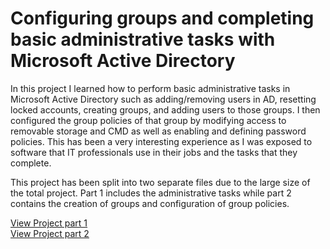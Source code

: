 <h1>Configuring groups and completing basic administrative tasks with Microsoft Active Directory</h1>
In this project I learned how to perform basic administrative tasks in Microsoft Active Directory such as adding/removing users in AD, resetting locked accounts, creating groups, and adding users to those groups. I then configured the group policies of that group by modifying access to removable storage and CMD as well as enabling and defining password policies. This has been a very interesting experience as I was exposed to software that IT professionals use in their jobs and the tasks that they complete.  

This project has been split into two separate files due to the large size of the total project. Part 1 includes the administrative tasks while part 2 contains the creation of groups and configuration of group policies.



[View Project part 1](https://github.com/mharuf/Completing-tasks-with-Microsoft-Active-Directory/blob/main/Completing%20tasks%20on%20Microsoft%20Active%20Directory%20part%201.pdf)  
[View Project part 2](https://github.com/mharuf/Completing-tasks-with-Microsoft-Active-Directory/blob/main/Completing%20tasks%20on%20Microsoft%20Active%20Directory%20(part%202).pdf)
